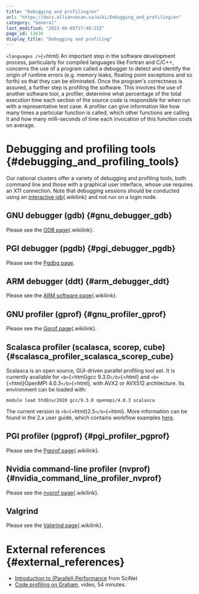 ```yaml
---
title: "Debugging and profiling/en"
url: "https://docs.alliancecan.ca/wiki/Debugging_and_profiling/en"
category: "General"
last_modified: "2023-06-05T17:40:21Z"
page_id: 11634
display_title: "Debugging and profiling"
---
```


`<languages />`{=html} An important step in the software development process, particularly for compiled languages like Fortran and C/C++, concerns the use of a program called a debugger to detect and identify the origin of runtime errors (e.g. memory leaks, floating point exceptions and so forth) so that they can be eliminated. Once the program\'s correctness is assured, a further step is profiling the software. This involves the use of another software tool, a profiler, determine what percentage of the total execution time each section of the source code is responsible for when run with a representative test case. A profiler can give information like how many times a particular function is called, which other functions are calling it and how many milli-seconds of time each invocation of this function costs on average.

# Debugging and profiling tools {#debugging_and_profiling_tools}

Our national clusters offer a variety of debugging and profiling tools, both command line and those with a graphical user interface, whose use requires an X11 connection. Note that debugging sessions should be conducted using an [ interactive job](https://docs.alliancecan.ca/Running_jobs#Interactive_jobs " interactive job"){.wikilink} and not run on a login node.

## GNU debugger (gdb) {#gnu_debugger_gdb}

Please see the [ GDB page](https://docs.alliancecan.ca/GDB " GDB page"){.wikilink}.

## PGI debugger (pgdb) {#pgi_debugger_pgdb}

Please see the [Pgdbg page](https://docs.alliancecan.ca/wiki/Pgdbg).

## ARM debugger (ddt) {#arm_debugger_ddt}

Please see the [ ARM software page](https://docs.alliancecan.ca/ARM_software " ARM software page"){.wikilink}.

## GNU profiler (gprof) {#gnu_profiler_gprof}

Please see the [ Gprof page](https://docs.alliancecan.ca/Gprof " Gprof page"){.wikilink}.

## Scalasca profiler (scalasca, scorep, cube) {#scalasca_profiler_scalasca_scorep_cube}

Scalasca is an open source, GUI-driven parallel profiling tool set. It is currently available for `<b>`{=html}gcc 9.3.0`</b>`{=html} and `<b>`{=html}OpenMPI 4.0.3`</b>`{=html}, with AVX2 or AVX512 architecture. Its environment can be loaded with:

`module load StdEnv/2020 gcc/9.3.0 openmpi/4.0.3 scalasca`

The current version is `<b>`{=html}2.5`</b>`{=html}. More information can be found in the 2.x user guide, which contains workflow examples [here](https://apps.fz-juelich.de/scalasca/releases/scalasca/2.5/docs/manual/).

## PGI profiler (pgprof) {#pgi_profiler_pgprof}

Please see the [ Pgprof page](https://docs.alliancecan.ca/PGPROF " Pgprof page"){.wikilink}.

## Nvidia command-line profiler (nvprof) {#nvidia_command_line_profiler_nvprof}

Please see the [ nvprof page](https://docs.alliancecan.ca/Nvprof " nvprof page"){.wikilink}.

## Valgrind

Please see the [ Valgrind page](https://docs.alliancecan.ca/Valgrind " Valgrind page"){.wikilink}.

# External references {#external_references}

- [Introduction to (Parallel) Performance](https://docs.scinet.utoronto.ca/index.php/Introduction_To_Performance) from SciNet
- [Code profiling on Graham](https://www.youtube.com/watch?v=YsF5KMr9uEQ), video, 54 minutes.
